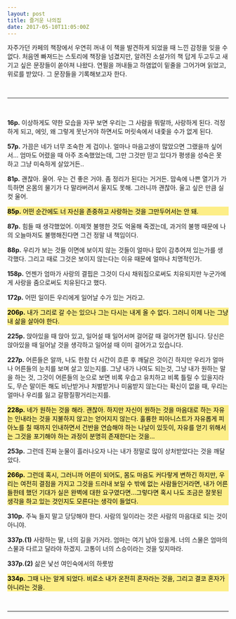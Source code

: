 ```yaml
---
layout: post
title: 즐거운 나의집
date: 2017-05-10T11:05:00Z
---
```


자주가던 카페의 책장에서 우연히 꺼내 이 책을 발견하게 되었을 때 느낀 감정을 잊을 수 없다. 처음엔 빠져드는 스토리에 책장을 넘겼지만, 알려진 소설가의 책 답게 두고두고 새기고 싶은 문장들이 쏟아져 나왔다. 연필을 꺼내들고 하염없이 밑줄을 그어가며 읽었고, 위로를 받았다. 그 문장들을 기록해보고자 한다. 

<br>

------
<br>

**16p.** 이상하게도 약한 모습을 자꾸 보면 우리는 그 사람을 뭐랄까, 사랑하게 된다. 걱정하게 되고, 에잇, 왜 그렇게 못난거야 하면서도 머릿속에서 내좇을 수가 없게 된다.

**57p.** 가끔은 네가 너무 조숙한 게 겁이나. 얼마나 마음고생이 많았으면 그랬을까 싶어서... 엄마도 어렸을 때 아주 조숙했었는데, 그만 그것만 믿고 있다가 평생을 성숙은 못 하고 그냥 미숙하게 살았거든..

**81p.** 괜찮아. 울어. 우는 건 좋은 거야. 좀 정리가 된다는 거거든. 맘속에 나쁜 열기가 가득하면 온몸의 물기가 다 말라버려서 울지도 못해. 그러니까 괜찮아. 울고 싶은 만큼 실컷 울어.

<p style="color: #000000; background-color: #fdee87"> <b>85p.</b> 어떤 순간에도 너 자신을 존중하고 사랑하는 것을 그만두어서는 안 돼.</p>

**87p.** 힘들 때 생각했었어. 이제껏 불행한 것도 억울해 죽겠는데, 과거의 불행 때문에 나의 오늘마저도 불행해진다면 그건 정말 내 책임이다.

**88p.** 우리가 보는 것들 이면에 보이지 않는 것들이 얼마나 많이 감추어져 있는가를 생각했다. 그리고 때로 그것은 보이지 않는다는 이유 때문에 얼마나 치명적인가.

**158p.** 언젠가 엄마가 사랑의 결핍은 그것이 다시 채워짐으로써도 치유되지만 누군가에게 사랑을 줌으로써도 치유된다고 했다. 

**172p.** 어떤 일이든 우리에게 일어날 수가 있는 거라고.

<p style="color: #000000; background-color: #fdee87"> <b> 206p.</b> 내가 그리로 갈 수는 있으나 그는 다시는 내게 올 수 없다. 그러니 이제 나는 그냥 내 삶을 살아야 한다.</p>

**225p.** 앉아있을 때 앉아 있고, 일어설 때 일어서며 걸어갈 때 걸어가면 됩니다. 당신은 앉아있을 때 일어날 것을 생각하고 일어설 때 이미 걸어가고 있습니다.

**227p.** 어른들은 알까, 나도 한참 더 시간이 흐른 후 깨달은 것이긴 하지만 우리가 얼마나 어른들의 눈치를 보며 살고 있는지를. 그냥 내가 나여도 되는것, 그냥 내가 원하는 말을 하는 것, 그것이 어른들의 눈으로 보면 비록 우습고 유치하고 비록 틀릴 수 있을지라도, 무슨 말이든 해도 비난받거나 처벌받거나 미움받지 않는다는 확신이 없을 때, 우리는 얼마나 우리를 잃고 갈팡질팡거리는지를.

<p style="color: #000000; background-color: #fdee87"> <b> 228p.</b> 네가 원하는 것을 해라. 괜찮아. 하지만 자신이 원하는 것을 마음대로 하는 자유는 인내라는 것을 지불하지 않고는 얻어지지 않는다. 훌륭한 피아니스트가 자유롭게 피아노를 칠 때까지 인내하면서 건반을 연습해야 하는 나날이 있듯이, 자유를 얻기 위해서는 그것을 포기해야 하는 과정이 분명히 존재한다는 것을...</p>

**253p.** 그런데 진짜 눈물이 흘러나오자 나는 내가 정말로 많이 상처받았다는 것을 깨달았다.

<p style="color: #000000; background-color: #fdee87"><b>266p.</b> 그런데 혹시, 그러니까 어른이 되어도, 몸도 마음도 커다랗게 변하긴 하지만, 우리는 여전히 결점을 가지고 그것을 드러내 보일 수 밖에 없는 사람들인거라면, 내가 어른들한테 했던 기대가 실은 완벽에 대한 요구였다면...그렇다면 혹시 나도 조금은 잘못된 생각을 하고 있는 것인지도 모른다는 생각이 들었다.</p> 

**310p.** 주눅 들지 말고 당당해야 한다. 사람의 일이라는 것은 사람의 마음대로 되는 것이 아니야. 

**337p.(1)** 사랑하는 딸, 너의 길을 가거라. 엄마는 여기 남아 있을게. 너의 스물은 엄마의 스물과 다르고 달라야 하겠지. 고통이 너의 스승이라는 것을 잊지마라. 
	
**337p.(2)** 삶은 낯선 여인숙에서의 하룻밤

<p style="color: #000000; background-color: #fdee87"><b> 334p.</b> 그때 나는 알게 되었다. 비로소 내가 온전히 혼자라는 것을, 그리고 결코 혼자가 아니라는 것을.</p>

<br>
	
---


